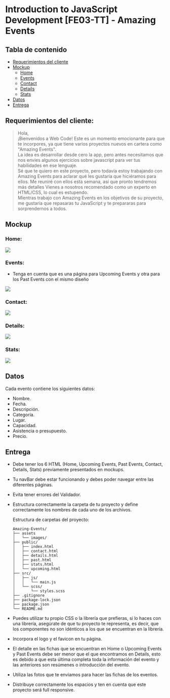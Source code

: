 # Introduction to JavaScript Development [FE03-TT] - Amazing Events

## Tabla de contenido
- [Requerimientos del cliente](#requerimientos-del-cliente)
- [Mockup](#mockup)
    - [Home](#home)
    - [Events](#events)
    - [Contact](#contact)
    - [Details](#details)
    - [Stats](#stats)
- [Datos](#datos)
- [Entrega](#entrega)

## Requerimientos del cliente:

> Hola,  
¡Bienvenidos a Web Code! Este es un momento emocionante para que te incorpores, ya que tiene varios proyectos nuevos en cartera como "Amazing Events".  
La idea es desarrollar desde cero la app, pero antes necesitamos que nos envíes algunos ejercicios sobre javascript para ver tus habilidades en ese lenguaje.  
Sé que te quiero en este proyecto, pero todavía estoy trabajando con Amazing Events para aclarar qué les gustaría que hiciéramos para ellos. Me reuniré con ellos esta semana, así que pronto tendremos más detalles Vienes a nosotros recomendado como un experto en HTML/CSS, lo cual es estupendo.  
Mientras trabajo con Amazing Events en los objetivos de su proyecto, me gustaría que repasaras tu JavaScript y te prepararas para sorprendernos a todos.

## Mockup

### Home:
![](./mockup/HOME.png)

### Events:
- Tenga en cuenta que es una página para Upcoming Events y otra para los Past Events con el mismo diseño

![](./mockup/EVENTS.png)
### Contact:
![](./mockup/CONTACT.png)

### Details:
![](./mockup/DETAILS.png)

### Stats:
![](./mockup/STATS.png)

## Datos

Cada evento contiene los siguientes datos:
* Nombre.
* Fecha.
* Descripción.
* Categoría.
* Lugar.
* Capacidad.
* Asistencia o presupuesto.
* Precio.

## Entrega
- Debe tener los 6 HTML (Home, Upcoming Events, Past Events, Contact, Details, Stats) previamente presentados en mockups.

- Tu navBar debe estar funcionando y debes poder navegar entre las diferentes páginas. 

- Evita tener errores del Validador.

- Estructura correctamente la carpeta de tu proyecto y define correctamente los nombres de cada uno de los archivos.

    Estructura de carpetas del proyecto:
    ```
    Amazing-Events/
    ├── assets
    │   └── images/
    ├── public/
    │   ├── index.html
    │   ├── contact.html
    │   ├── details.html
    │   ├── past.html
    │   ├── stats.html
    │   └── upcoming.html
    ├── src/
    │   ├── js/
    │   │   └── main.js
    │   └── scss/
    │       └── styles.scss
    ├── .gitignore
    ├── package-lock.json
    ├── package.json
    └── README.md
    ```

- Puedes utilizar tu propio CSS o la librería que prefieras, si lo haces con una librería, asegúrate de que tu proyecto te representa, es decir, que los componentes no son idénticos a los que se encuentran en la librería.

- Incorpora el logo y el favicon en tu página.

- El detalle en las fichas que se encuentran en Home o Upcoming Events y Past Events debe ser menor que el que encontramos en Details, esto es debido a que esta última completa toda la información del evento y las anteriores son resúmenes o introducción del evento.

- Utiliza las fotos que te enviamos para hacer las fichas de los eventos.

- Distribuye correctamente los espacios y ten en cuenta que este proyecto será full responsive.
